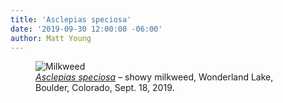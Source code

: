 ```yaml
---
title: 'Asclepias speciosa'
date: '2019-09-30 12:00:00 -06:00'
author: Matt Young
---
```

<figure>
<img src="{{ site.baseurl }}/uploads/2019/IMG_3394_Milkweed_Seeds_600.jpg" alt="Milkweed"/>
<figcaption>
<a href="http://www.easterncoloradowildflowers.com/_c_3frame.htm"><i>Asclepias speciosa</i></a> &ndash; showy milkweed, Wonderland Lake, Boulder, Colorado, Sept. 18, 2019.</figcaption>
</figure>
